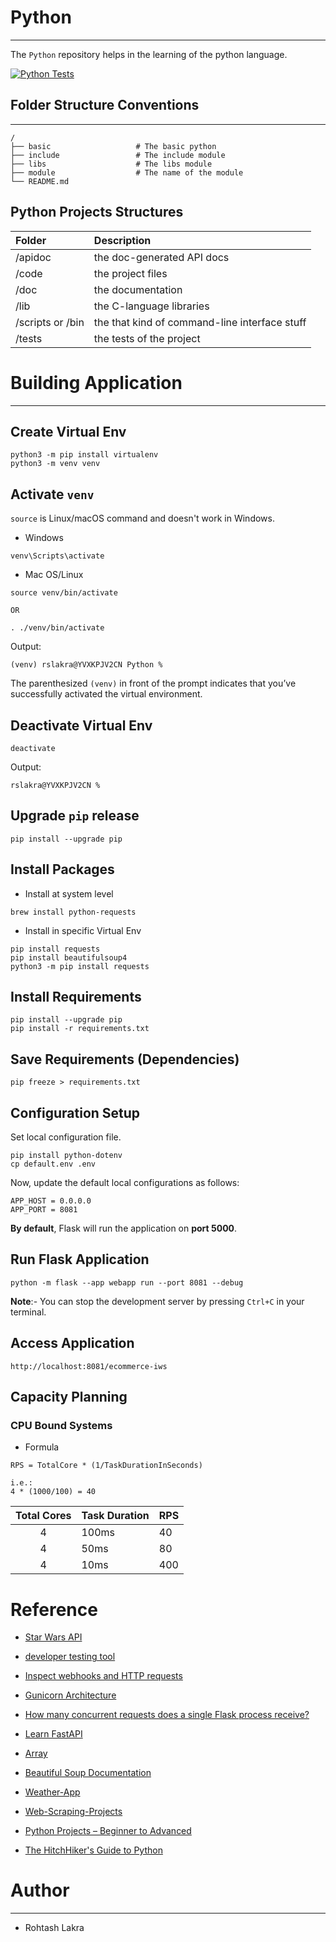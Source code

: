 # Python

---

The ```Python``` repository helps in the learning of the python language.


[![Python Tests](https://github.com/rslakra/Python/actions/workflows/ci.yml/badge.svg)](https://github.com/rslakra/Python/actions/workflows/ci.yml)


## Folder Structure Conventions

---

```
/
├── basic                   # The basic python
├── include                 # The include module
├── libs                    # The libs module
├── module                  # The name of the module
└── README.md

```


## Python Projects Structures

| Folder           | Description                                   |
|:-----------------|:----------------------------------------------|
| /apidoc          | the doc-generated API docs                    |
| /code            | the project files                             |
| /doc             | the documentation                             |
| /lib             | the C-language libraries                      |
| /scripts or /bin | the that kind of command-line interface stuff |
| /tests           | the tests of the project                      |


# Building Application

---

## Create Virtual Env

```shell
python3 -m pip install virtualenv
python3 -m venv venv
```

## Activate ```venv```

```source``` is Linux/macOS command and doesn't work in Windows.

- Windows

```shell
venv\Scripts\activate
```

- Mac OS/Linux

```shell
source venv/bin/activate

OR

. ./venv/bin/activate  
```

Output:

```
(venv) rslakra@YVXKPJV2CN Python % 
```

The parenthesized ```(venv)``` in front of the prompt indicates that you’ve successfully activated the virtual
environment.

## Deactivate Virtual Env

```shell
deactivate
```

Output:

```
rslakra@YVXKPJV2CN % 
```

## Upgrade ```pip``` release

```shell
pip install --upgrade pip
```

## Install Packages

- Install at system level

```shell
brew install python-requests
```

- Install in specific Virtual Env

```shell
pip install requests
pip install beautifulsoup4
python3 -m pip install requests
```

## Install Requirements

```shell
pip install --upgrade pip
pip install -r requirements.txt
```

## Save Requirements (Dependencies)

```shell
pip freeze > requirements.txt
```

## Configuration Setup

Set local configuration file.

```shell
pip install python-dotenv
cp default.env .env
```

Now, update the default local configurations as follows:

```text
APP_HOST = 0.0.0.0
APP_PORT = 8081
```

**By default**, Flask will run the application on **port 5000**.

## Run Flask Application

```shell
python -m flask --app webapp run --port 8081 --debug
```

**Note**:- You can stop the development server by pressing ```Ctrl+C``` in your terminal.

## Access Application

```shell
http://localhost:8081/ecommerce-iws
```


## Capacity Planning

### CPU Bound Systems

- Formula

```text
RPS = TotalCore * (1/TaskDurationInSeconds)

i.e.:
4 * (1000/100) = 40

```

| Total Cores | Task Duration | RPS |
|:-----------:|:--------------|:----|
|      4      | 100ms         | 40  |
|      4      | 50ms          | 80  |
|      4      | 10ms          | 400 |


# Reference

- [Star Wars API](https://swapi.dev/)
- [developer testing tool](https://httpbin.org/)
- [Inspect webhooks and HTTP requests](https://pipedream.com/requestbin)
- [Gunicorn Architecture](https://docs.gunicorn.org/en/latest/design.html)
- [How many concurrent requests does a single Flask process receive?](https://stackoverflow.com/questions/10938360/how-many-concurrent-requests-does-a-single-flask-process-receive?rq=4)
- [Learn FastAPI](https://fastapi.tiangolo.com/learn/)
- [Array](https://docs.python.org/3/library/array.html)

- [Beautiful Soup Documentation](https://beautiful-soup-4.readthedocs.io/en/latest/#quick-start)

- [Weather-App](https://github.com/israel-dryer/Weather-App/tree/master)
- [Web-Scraping-Projects](https://github.com/israel-dryer/Web-Scraping-Projects?tab=readme-ov-file)

- [Python Projects – Beginner to Advanced](https://www.geeksforgeeks.org/python-projects-beginner-to-advanced/)
- [The HitchHiker's Guide to Python](https://docs.python-guide.org/writing/structure/)


# Author

---

- Rohtash Lakra

